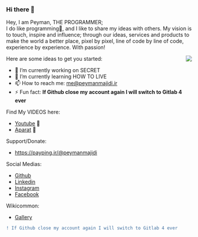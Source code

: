 ### Hi there 👋

Hey, I am Peyman, THE PROGRAMMER;   
I do like programming💌, and I like to share my ideas with others. My vision is to touch, inspire and influence; through our ideas, services and products to make the world a better place, pixel by pixel, line of code by line of code, experience by experience. With passion!   


<img align="right"  src="https://user-images.githubusercontent.com/110537772/183567371-bdd3da2a-ddab-4355-9727-d419f57e760e.gif">



Here are some ideas to get you started:   

- 🔭 I’m currently working on SECRET
- 🌱 I’m currently learning HOW TO LIVE
- 📫 How to reach me: me@peymanmajidi.ir
- ⚡ Fun fact: **If Github close my account again I will switch to Gitlab 4 ever**



Find My VIDEOS here:
- [Youtube](http://www.youtube.com/user/Peymanvideo) 🎥
- [Aparat](https://www.aparat.com/peyman.majidi)  🎥

Support/Donate:   
- https://payping.ir/@peymanmajidi

Social Medias:
- [Github](https://github.com/peymanX)
- [Linkedin](http://www.linkedin.com/in/peyman-majidi-moein)
- [Instagram](https://www.instagram.com/peymanmajidi.ir/)
- [Facebook](https://www.facebook.com/Peymantv)

Wikicommon:
- [Gallery](https://commons.wikimedia.org/w/index.php?search=peyman+majidi+moein&title=Special:MediaSearch&go=Go&type=image)
```diff
! If Github close my account again I will switch to Gitlab 4 ever
```

